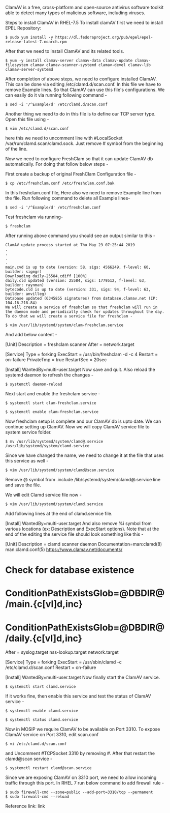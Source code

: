 ClamAV is a free, cross-platform and open-source antivirus software toolkit able to detect many types of malicious software, including viruses.

Steps to install ClamAV in RHEL-7.5
To install clamAV first we need to install EPEL Repository:

    $ sudo yum install -y https://dl.fedoraproject.org/pub/epel/epel-release-latest-7.noarch.rpm
After that we need to install ClamAV and its related tools.

    $ yum -y install clamav-server clamav-data clamav-update clamav-filesystem clamav clamav-scanner-systemd clamav-devel clamav-lib clamav-server-systemd
After completion of above steps, we need to configure installed ClamAV. This can be done via editing /etc/clamd.d/scan.conf. In this file we have to remove Example lines. So that ClamAV can use this file's configurations. We can easily do it via running following command -

    $ sed -i '/^Example/d' /etc/clamd.d/scan.conf
Another thing we need to do in this file is to define our TCP server type. Open this file using -

    $ vim /etc/clamd.d/scan.conf
here this we need to uncomment line with #LocalSocket /var/run/clamd.scan/clamd.sock. Just remove # symbol from the beginning of the line.

Now we need to configure FreshClam so that it can update ClamAV db automatically. For doing that follow below steps -

First create a backup of original FreshClam Configuration file -

    $ cp /etc/freshclam.conf /etc/freshclam.conf.bak
In this freshclam.conf file, Here also we need to remove Example line from the file. Run following command to delete all Example lines-

    $ sed -i '/^Example/d' /etc/freshclam.conf
Test freshclam via running-

    $ freshclam
After running above command you should see an output similar to this -

    ClamAV update process started at Thu May 23 07:25:44 2019
    .
    .
    .
    .
    main.cvd is up to date (version: 58, sigs: 4566249, f-level: 60, builder: sigmgr)
    Downloading daily-25584.cdiff [100%]
    daily.cld updated (version: 25584, sigs: 1779512, f-level: 63, builder: raynman)
    bytecode.cld is up to date (version: 331, sigs: 94, f-level: 63, builder: anvilleg)
    Database updated (6345855 signatures) from database.clamav.net (IP: 104.16.218.84)
    We will create a service of freshclam so that freshclam will run in the daemon mode and periodically check for updates throughout the day. To do that we will create a service file for freshclam -

    $ vim /usr/lib/systemd/system/clam-freshclam.service
And add below content -

[Unit]
Description = freshclam scanner
After = network.target

[Service]
Type = forking
ExecStart = /usr/bin/freshclam -d -c 4
Restart = on-failure
PrivateTmp = true
RestartSec = 20sec

[Install]
WantedBy=multi-user.target
Now save and quit. Also reload the systemd daemon to refresh the changes -

    $ systemctl daemon-reload
Next start and enable the freshclam service -

    $ systemctl start clam-freshclam.service

    $ systemctl enable clam-freshclam.service
Now freshclam setup is complete and our ClamAV db is upto date. We can continue setting up ClamAV. Now we will copy ClamAV service file to system service folder.

    $ mv /usr/lib/systemd/system/clamd@.service /usr/lib/systemd/system/clamd.service
Since we have changed the name, we need to change it at the file that uses this service as well -

    $ vim /usr/lib/systemd/system/clamd@scan.service
Remove @ symbol from .include /lib/systemd/system/clamd@.service line and save the file.

We will edit Clamd service file now -

    $ vim /usr/lib/systemd/system/clamd.service
Add following lines at the end of clamd.service file.

[Install]
WantedBy=multi-user.target
And also remove %i symbol from various locations (ex: Description and ExecStart options). Note that at the end of the editing the service file should look something like this -

[Unit]
Description = clamd scanner daemon
Documentation=man:clamd(8) man:clamd.conf(5) https://www.clamav.net/documents/
# Check for database existence
# ConditionPathExistsGlob=@DBDIR@/main.{c[vl]d,inc}
# ConditionPathExistsGlob=@DBDIR@/daily.{c[vl]d,inc}
After = syslog.target nss-lookup.target network.target

[Service]
Type = forking
ExecStart = /usr/sbin/clamd -c /etc/clamd.d/scan.conf
Restart = on-failure

[Install]
WantedBy=multi-user.target
Now finally start the ClamAV service.

    $ systemctl start clamd.service
If it works fine, then enable this service and test the status of ClamAV service -

    $ systemctl enable clamd.service

    $ systemctl status clamd.service
Now in MOSIP we require ClamAV to be available on Port 3310. To expose ClamAV service on Port 3310, edit scan.conf

    $ vi /etc/clamd.d/scan.conf
and Uncomment #TCPSocket 3310 by removing #. After that restart the clamd@scan service -

    $ systemctl restart clamd@scan.service
Since we are exposing ClamAV on 3310 port, we need to allow incoming traffic through this port. In RHEL 7 run below command to add firewall rule -

    $ sudo firewall-cmd --zone=public --add-port=3310/tcp --permanent 
    $ sudo firewall-cmd --reload
Reference link: link